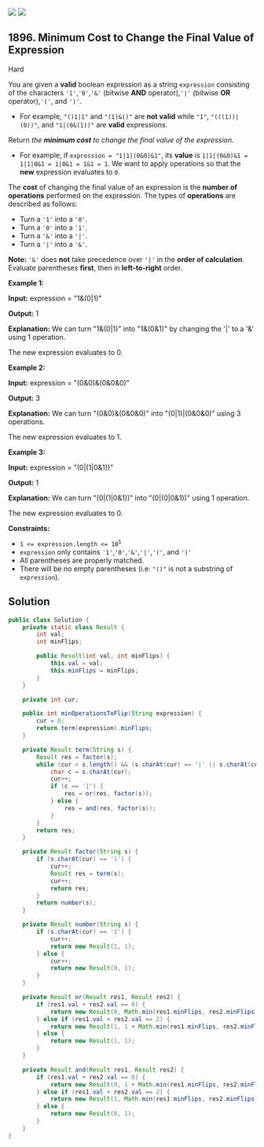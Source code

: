 [![](https://img.shields.io/github/stars/javadev/LeetCode-in-Java?label=Stars&style=flat-square)](https://github.com/javadev/LeetCode-in-Java)
[![](https://img.shields.io/github/forks/javadev/LeetCode-in-Java?label=Fork%20me%20on%20GitHub%20&style=flat-square)](https://github.com/javadev/LeetCode-in-Java/fork)

## 1896\. Minimum Cost to Change the Final Value of Expression

Hard

You are given a **valid** boolean expression as a string `expression` consisting of the characters `'1'`,`'0'`,`'&'` (bitwise **AND** operator),`'|'` (bitwise **OR** operator),`'('`, and `')'`.

*   For example, `"()1|1"` and `"(1)&()"` are **not valid** while `"1"`, `"(((1))|(0))"`, and `"1|(0&(1))"` are **valid** expressions.

Return _the **minimum cost** to change the final value of the expression_.

*   For example, if `expression = "1|1|(0&0)&1"`, its **value** is `1|1|(0&0)&1 = 1|1|0&1 = 1|0&1 = 1&1 = 1`. We want to apply operations so that the **new** expression evaluates to `0`.

The **cost** of changing the final value of an expression is the **number of operations** performed on the expression. The types of **operations** are described as follows:

*   Turn a `'1'` into a `'0'`.
*   Turn a `'0'` into a `'1'`.
*   Turn a `'&'` into a `'|'`.
*   Turn a `'|'` into a `'&'`.

**Note:** `'&'` does **not** take precedence over `'|'` in the **order of calculation**. Evaluate parentheses **first**, then in **left-to-right** order.

**Example 1:**

**Input:** expression = "1&(0\|1)"

**Output:** 1

**Explanation:** We can turn "1&(0\|1)" into "1&(0&1)" by changing the '\|' to a '&' using 1 operation.

The new expression evaluates to 0. 

**Example 2:**

**Input:** expression = "(0&0)&(0&0&0)"

**Output:** 3

**Explanation:** We can turn "(0&0)&(0&0&0)" into "(0\|1)\|(0&0&0)" using 3 operations.

The new expression evaluates to 1. 

**Example 3:**

**Input:** expression = "(0\|(1\|0&1))"

**Output:** 1

**Explanation:** We can turn "(0\|(1\|0&1))" into "(0\|(0\|0&1))" using 1 operation.

The new expression evaluates to 0.

**Constraints:**

*   <code>1 <= expression.length <= 10<sup>5</sup></code>
*   `expression` only contains `'1'`,`'0'`,`'&'`,`'|'`,`'('`, and `')'`
*   All parentheses are properly matched.
*   There will be no empty parentheses (i.e: `"()"` is not a substring of `expression`).

## Solution

```java
public class Solution {
    private static class Result {
        int val;
        int minFlips;

        public Result(int val, int minFlips) {
            this.val = val;
            this.minFlips = minFlips;
        }
    }

    private int cur;

    public int minOperationsToFlip(String expression) {
        cur = 0;
        return term(expression).minFlips;
    }

    private Result term(String s) {
        Result res = factor(s);
        while (cur < s.length() && (s.charAt(cur) == '|' || s.charAt(cur) == '&')) {
            char c = s.charAt(cur);
            cur++;
            if (c == '|') {
                res = or(res, factor(s));
            } else {
                res = and(res, factor(s));
            }
        }
        return res;
    }

    private Result factor(String s) {
        if (s.charAt(cur) == '(') {
            cur++;
            Result res = term(s);
            cur++;
            return res;
        }
        return number(s);
    }

    private Result number(String s) {
        if (s.charAt(cur) == '1') {
            cur++;
            return new Result(1, 1);
        } else {
            cur++;
            return new Result(0, 1);
        }
    }

    private Result or(Result res1, Result res2) {
        if (res1.val + res2.val == 0) {
            return new Result(0, Math.min(res1.minFlips, res2.minFlips));
        } else if (res1.val + res2.val == 2) {
            return new Result(1, 1 + Math.min(res1.minFlips, res2.minFlips));
        } else {
            return new Result(1, 1);
        }
    }

    private Result and(Result res1, Result res2) {
        if (res1.val + res2.val == 0) {
            return new Result(0, 1 + Math.min(res1.minFlips, res2.minFlips));
        } else if (res1.val + res2.val == 2) {
            return new Result(1, Math.min(res1.minFlips, res2.minFlips));
        } else {
            return new Result(0, 1);
        }
    }
}
```